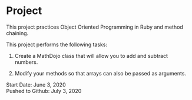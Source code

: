 # Project

This project practices Object Oriented Programming in Ruby and method chaining.

This project performs the following tasks:

1. Create a MathDojo class that will allow you to add and subtract numbers.

2. Modify your methods so that arrays can also be passed as arguments.

Start Date: June 3, 2020\
Pushed to Github: July 3, 2020